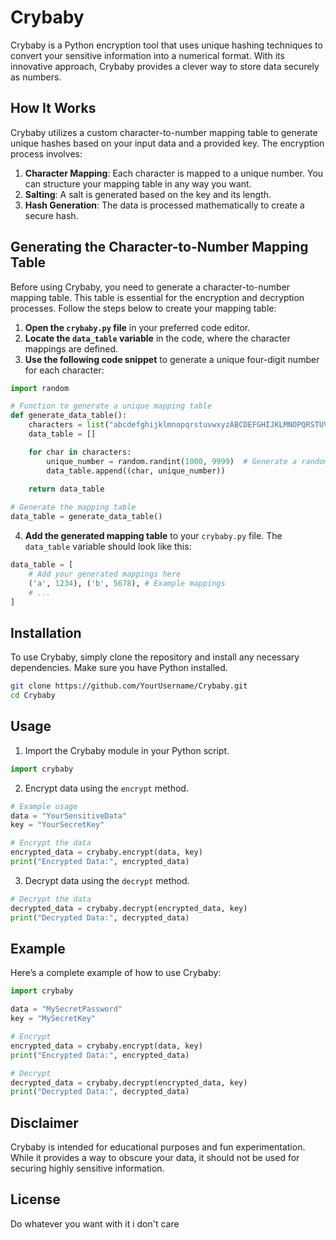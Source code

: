 
# Crybaby

Crybaby is a Python encryption tool that uses unique hashing techniques to convert your sensitive information into a numerical format. With its innovative approach, Crybaby provides a clever way to store data securely as numbers. 

## How It Works

Crybaby utilizes a custom character-to-number mapping table to generate unique hashes based on your input data and a provided key. The encryption process involves:


1. **Character Mapping**: Each character is mapped to a unique number. You can structure your mapping table in any way you want.
2. **Salting**: A salt is generated based on the key and its length.
3. **Hash Generation**: The data is processed mathematically to create a secure hash.

## Generating the Character-to-Number Mapping Table

Before using Crybaby, you need to generate a character-to-number mapping table. This table is essential for the encryption and decryption processes. Follow the steps below to create your mapping table:

1. **Open the `crybaby.py` file** in your preferred code editor.
2. **Locate the `data_table` variable** in the code, where the character mappings are defined.
3. **Use the following code snippet** to generate a unique four-digit number for each character:

```python
import random

# Function to generate a unique mapping table
def generate_data_table():
    characters = list("abcdefghijklmnopqrstuvwxyzABCDEFGHIJKLMNOPQRSTUVWXYZ0123456789!\"#$%&'()*+,-./:;<=>?@[\\]_^`{|}~ ")
    data_table = []

    for char in characters:
        unique_number = random.randint(1000, 9999)  # Generate a random four-digit number
        data_table.append((char, unique_number))
    
    return data_table

# Generate the mapping table
data_table = generate_data_table()
```

4. **Add the generated mapping table** to your `crybaby.py` file. The `data_table` variable should look like this:

```python
data_table = [
    # Add your generated mappings here
    ('a', 1234), ('b', 5678), # Example mappings
    # ...
]
```

## Installation

To use Crybaby, simply clone the repository and install any necessary dependencies. Make sure you have Python installed.

```bash
git clone https://github.com/YourUsername/Crybaby.git
cd Crybaby
```

## Usage

1. Import the Crybaby module in your Python script.

```python
import crybaby
```

2. Encrypt data using the `encrypt` method.

```python
# Example usage
data = "YourSensitiveData"
key = "YourSecretKey"

# Encrypt the data
encrypted_data = crybaby.encrypt(data, key)
print("Encrypted Data:", encrypted_data)
```

3. Decrypt data using the `decrypt` method.

```python
# Decrypt the data
decrypted_data = crybaby.decrypt(encrypted_data, key)
print("Decrypted Data:", decrypted_data)
```

## Example

Here’s a complete example of how to use Crybaby:

```python
import crybaby

data = "MySecretPassword"
key = "MySecretKey"

# Encrypt
encrypted_data = crybaby.encrypt(data, key)
print("Encrypted Data:", encrypted_data)

# Decrypt
decrypted_data = crybaby.decrypt(encrypted_data, key)
print("Decrypted Data:", decrypted_data)
```

## Disclaimer

Crybaby is intended for educational purposes and fun experimentation. While it provides a way to obscure your data, it should not be used for securing highly sensitive information.

## License
Do whatever you want with it i don't care 
